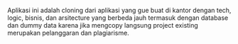 Aplikasi ini adalah cloning dari aplikasi yang gue buat di kantor dengan tech, logic, bisnis, dan arsitecture yang berbeda jauh termasuk dengan database dan dummy data karena jika mengcopy langsung project existing merupakan pelanggaran dan plagiarisme.

